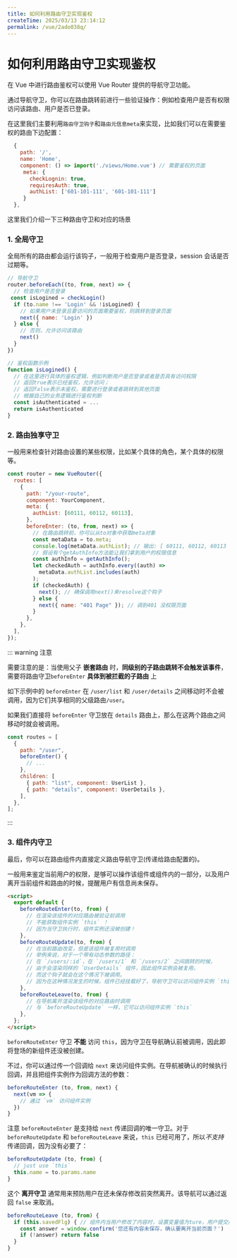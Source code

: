 ```yaml
---
title: 如何利用路由守卫实现鉴权
createTime: 2025/03/13 23:14:12
permalink: /vue/2ado038q/
---
```

# 如何利用路由守卫实现鉴权

在 Vue 中进行路由鉴权可以使用 Vue Router 提供的导航守卫功能。

通过导航守卫，你可以在路由跳转前进行一些验证操作：例如检查用户是否有权限访问该路由、用户是否已登录。

在这里我们主要利用`路由守卫钩子`和`路由元信息meta`来实现，比如我们可以在需要鉴权的路由下边配置：

```js
  {
    path: '/',
    name: 'Home',
    component: () => import('./views/Home.vue') // 需要鉴权的页面
     meta: {
       checkLognin: true,
       requiresAuth: true,
       authList: ['601-101-111', '601-101-111']
     }
  },
```

这里我们介绍一下三种路由守卫和对应的场景

### 1. 全局守卫

全局所有的路由都会运行该钩子，一般用于检查用户是否登录，session 会话是否过期等。

```js
// 导航守卫
router.beforeEach((to, from, next) => {
  // 检查用户是否登录
 const isLogined = checkLogin()
  if (to.name !== 'Login' && !isLogined) {
    // 如果用户未登录且要访问的页面需要鉴权，则跳转到登录页面
    next({ name: 'Login' })
  } else {
    // 否则，允许访问该路由
    next()
  }
})

// 鉴权函数示例
function isLogined() {
  // 在这里进行具体的鉴权逻辑，例如判断用户是否登录或者是否具有访问权限
  // 返回true表示已经鉴权，允许访问；
  // 返回false表示未鉴权，需要进行登录或者跳转到其他页面
  // 根据自己的业务逻辑进行鉴权判断
  const isAuthenticated = ...
  return isAuthenticated
}

```

### 2. 路由独享守卫

一般用来检查针对路由设置的某些权限，比如某个具体的角色，某个具体的权限等。

```js
const router = new VueRouter({
  routes: [
    {
      path: "/your-route",
      component: YourComponent,
      meta: {
        authList: [60111, 60112, 60113],
      },
      beforeEnter: (to, from, next) => {
        // 在路由跳转前，你可以从to对象中获取meta对象
        const metaData = to.meta;
        console.log(metaData.authList); // 输出: [ 60111, 60112, 60113 ]
        // 假设有个getAuthInfo方法能让我们拿到用户的权限信息
        const authInfo = getAuthInfo();
        let checkedAuth = authInfo.every((auth) =>
          metaData.authList.includes(auth)
        );
        if (checkedAuth) {
          next(); // 确保调用next()来resolve这个钩子
        } else {
          next({ name: "401 Page" }); // 调到401 没权限页面
        }
      },
    },
  ],
});
```

::: warning 注意

需要注意的是：当使用父子 **嵌套路由** 时，**同级别的子路由跳转不会触发该事件**，需要将路由守卫`beforeEnter` **具体到被拦截的子路由** 上

如下示例中的 `beforeEnter` 在 `/user/list` 和 `/user/details` 之间移动时不会被调用，因为它们共享相同的父级路由`/user`。

如果我们直接将 `beforeEnter` 守卫放在 `details` 路由上，那么在这两个路由之间移动时就会被调用。

```js
const routes = [
  {
    path: "/user",
    beforeEnter() {
      // ...
    },
    children: [
      { path: "list", component: UserList },
      { path: "details", component: UserDetails },
    ],
  },
];
```

:::

### 3. 组件内守卫

最后，你可以在路由组件内直接定义路由导航守卫(传递给路由配置的)。

一般用来鉴定当前用户的权限，是够可以操作该组件或组件内的一部分，以及用户离开当前组件和路由的时候，提醒用户有信息尚未保存。

```html
<script>
  export default {
    beforeRouteEnter(to, from) {
      // 在渲染该组件的对应路由被验证前调用
      // 不能获取组件实例 `this` ！
      // 因为当守卫执行时，组件实例还没被创建！
    },
    beforeRouteUpdate(to, from) {
      // 在当前路由改变，但是该组件被复用时调用
      // 举例来说，对于一个带有动态参数的路径：
      // 在 `/users/:id`，在 `/users/1` 和 `/users/2` 之间跳转的时候，
      // 由于会渲染同样的 `UserDetails` 组件，因此组件实例会被复用。
      // 而这个钩子就会在这个情况下被调用。
      // 因为在这种情况发生的时候，组件已经挂载好了，导航守卫可以访问组件实例 `this`
    },
    beforeRouteLeave(to, from) {
      // 在导航离开渲染该组件的对应路由时调用
      // 与 `beforeRouteUpdate` 一样，它可以访问组件实例 `this`
    },
  };
</script>
```

`beforeRouteEnter` 守卫 **不能** 访问 `this`，因为守卫在导航确认前被调用，因此即将登场的新组件还没被创建。

不过，你可以通过传一个回调给 `next` 来访问组件实例。在导航被确认的时候执行回调，并且把组件实例作为回调方法的参数：

```js
beforeRouteEnter (to, from, next) {
  next(vm => {
    // 通过 `vm` 访问组件实例
  })
}
```

注意 `beforeRouteEnter` 是支持给 `next` 传递回调的唯一守卫。对于 `beforeRouteUpdate` 和 `beforeRouteLeave` 来说，`this` 已经可用了，所以*不支持* 传递回调，因为没有必要了：

```js
beforeRouteUpdate (to, from) {
  // just use `this`
  this.name = to.params.name
}
```

这个 **离开守卫** 通常用来预防用户在还未保存修改前突然离开。该导航可以通过返回 `false` 来取消。

```js
beforeRouteLeave (to, from) {
  if (this.savedFlg) { // 组件内当用户修改了内容时，设置变量值为ture，用户提交后改为false
    const answer = window.confirm('您还有内容未保存，确认要离开当前页面？')
    if (!answer) return false
  }
}
```
